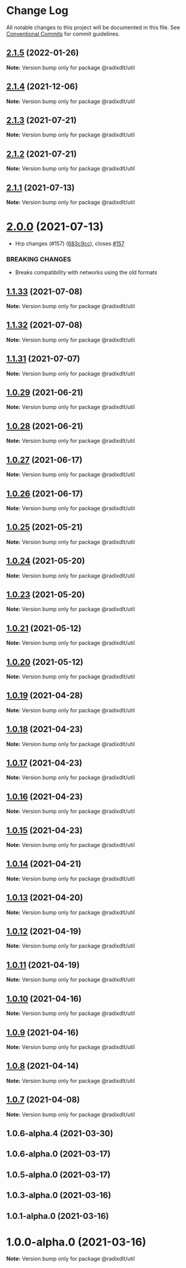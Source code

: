 # Change Log

All notable changes to this project will be documented in this file.
See [Conventional Commits](https://conventionalcommits.org) for commit guidelines.

## [2.1.5](https://github.com/radixdlt/radixdlt-javascript/compare/@radixdlt/util@2.1.4...@radixdlt/util@2.1.5) (2022-01-26)

**Note:** Version bump only for package @radixdlt/util





## [2.1.4](https://github.com/radixdlt/radixdlt-javascript/compare/@radixdlt/util@2.1.3...@radixdlt/util@2.1.4) (2021-12-06)

**Note:** Version bump only for package @radixdlt/util





## [2.1.3](https://github.com/radixdlt/radixdlt-javascript/compare/@radixdlt/util@2.1.1...@radixdlt/util@2.1.3) (2021-07-21)

**Note:** Version bump only for package @radixdlt/util





## [2.1.2](https://github.com/radixdlt/radixdlt-javascript/compare/@radixdlt/util@2.1.1...@radixdlt/util@2.1.2) (2021-07-21)

**Note:** Version bump only for package @radixdlt/util





## [2.1.1](https://github.com/radixdlt/radixdlt-javascript/compare/@radixdlt/util@2.0.0...@radixdlt/util@2.1.1) (2021-07-13)

**Note:** Version bump only for package @radixdlt/util





# [2.0.0](https://github.com/radixdlt/radixdlt-javascript/compare/@radixdlt/util@1.1.31...@radixdlt/util@2.0.0) (2021-07-13)


* Hrp changes (#157) ([683c9cc](https://github.com/radixdlt/radixdlt-javascript/commit/683c9cc79d6e9f07c54ca8ac77dd5dd0616e379c)), closes [#157](https://github.com/radixdlt/radixdlt-javascript/issues/157)


### BREAKING CHANGES

* Breaks compatibility with networks using the old formats





## [1.1.33](https://github.com/radixdlt/radixdlt-javascript/compare/@radixdlt/util@1.1.32...@radixdlt/util@1.1.33) (2021-07-08)

**Note:** Version bump only for package @radixdlt/util





## [1.1.32](https://github.com/radixdlt/radixdlt-javascript/compare/@radixdlt/util@1.1.31...@radixdlt/util@1.1.32) (2021-07-08)

**Note:** Version bump only for package @radixdlt/util





## [1.1.31](https://github.com/radixdlt/radixdlt-javascript/compare/@radixdlt/util@1.0.29...@radixdlt/util@1.1.31) (2021-07-07)

**Note:** Version bump only for package @radixdlt/util





## [1.0.29](https://github.com/radixdlt/radixdlt-javascript/compare/@radixdlt/util@1.0.28...@radixdlt/util@1.0.29) (2021-06-21)

**Note:** Version bump only for package @radixdlt/util





## [1.0.28](https://github.com/radixdlt/radixdlt-javascript/compare/@radixdlt/util@1.0.27...@radixdlt/util@1.0.28) (2021-06-21)

**Note:** Version bump only for package @radixdlt/util





## [1.0.27](https://github.com/radixdlt/radixdlt-javascript/compare/@radixdlt/util@1.0.25...@radixdlt/util@1.0.27) (2021-06-17)

**Note:** Version bump only for package @radixdlt/util





## [1.0.26](https://github.com/radixdlt/radixdlt-javascript/compare/@radixdlt/util@1.0.25...@radixdlt/util@1.0.26) (2021-06-17)

**Note:** Version bump only for package @radixdlt/util





## [1.0.25](https://github.com/radixdlt/radixdlt-javascript/compare/@radixdlt/util@1.0.24...@radixdlt/util@1.0.25) (2021-05-21)

**Note:** Version bump only for package @radixdlt/util





## [1.0.24](https://github.com/radixdlt/radixdlt-javascript/compare/@radixdlt/util@1.0.23...@radixdlt/util@1.0.24) (2021-05-20)

**Note:** Version bump only for package @radixdlt/util





## [1.0.23](https://github.com/radixdlt/radixdlt-javascript/compare/@radixdlt/util@1.0.21...@radixdlt/util@1.0.23) (2021-05-20)

**Note:** Version bump only for package @radixdlt/util





## [1.0.21](https://github.com/radixdlt/radixdlt-javascript/compare/@radixdlt/util@1.0.20...@radixdlt/util@1.0.21) (2021-05-12)

**Note:** Version bump only for package @radixdlt/util





## [1.0.20](https://github.com/radixdlt/radixdlt-javascript/compare/@radixdlt/util@1.0.19...@radixdlt/util@1.0.20) (2021-05-12)

**Note:** Version bump only for package @radixdlt/util





## [1.0.19](https://github.com/radixdlt/radixdlt-javascript/compare/@radixdlt/util@1.0.18...@radixdlt/util@1.0.19) (2021-04-28)

**Note:** Version bump only for package @radixdlt/util





## [1.0.18](https://github.com/radixdlt/radixdlt-javascript/compare/@radixdlt/util@1.0.17...@radixdlt/util@1.0.18) (2021-04-23)

**Note:** Version bump only for package @radixdlt/util





## [1.0.17](https://github.com/radixdlt/radixdlt-javascript/compare/@radixdlt/util@1.0.16...@radixdlt/util@1.0.17) (2021-04-23)

**Note:** Version bump only for package @radixdlt/util





## [1.0.16](https://github.com/radixdlt/radixdlt-javascript/compare/@radixdlt/util@1.0.15...@radixdlt/util@1.0.16) (2021-04-23)

**Note:** Version bump only for package @radixdlt/util





## [1.0.15](https://github.com/radixdlt/radixdlt-javascript/compare/@radixdlt/util@1.0.14...@radixdlt/util@1.0.15) (2021-04-23)

**Note:** Version bump only for package @radixdlt/util





## [1.0.14](https://github.com/radixdlt/radixdlt-javascript/compare/@radixdlt/util@1.0.13...@radixdlt/util@1.0.14) (2021-04-21)

**Note:** Version bump only for package @radixdlt/util





## [1.0.13](https://github.com/radixdlt/radixdlt-javascript/compare/@radixdlt/util@1.0.12...@radixdlt/util@1.0.13) (2021-04-20)

**Note:** Version bump only for package @radixdlt/util





## [1.0.12](https://github.com/radixdlt/radixdlt-javascript/compare/@radixdlt/util@1.0.11...@radixdlt/util@1.0.12) (2021-04-19)

**Note:** Version bump only for package @radixdlt/util





## [1.0.11](https://github.com/radixdlt/radixdlt-javascript/compare/@radixdlt/util@1.0.10...@radixdlt/util@1.0.11) (2021-04-19)

**Note:** Version bump only for package @radixdlt/util





## [1.0.10](https://github.com/radixdlt/radixdlt-javascript/compare/@radixdlt/util@1.0.9...@radixdlt/util@1.0.10) (2021-04-16)

**Note:** Version bump only for package @radixdlt/util





## [1.0.9](https://github.com/radixdlt/radixdlt-javascript/compare/@radixdlt/util@1.0.8...@radixdlt/util@1.0.9) (2021-04-16)

**Note:** Version bump only for package @radixdlt/util





## [1.0.8](https://github.com/radixdlt/radixdlt-javascript/compare/@radixdlt/util@1.0.7...@radixdlt/util@1.0.8) (2021-04-14)

**Note:** Version bump only for package @radixdlt/util





## [1.0.7](https://github.com/radixdlt/radixdlt-javascript/compare/@radixdlt/util@1.0.6...@radixdlt/util@1.0.7) (2021-04-08)

**Note:** Version bump only for package @radixdlt/util





## 1.0.6-alpha.4 (2021-03-30)



## 1.0.6-alpha.0 (2021-03-17)



## 1.0.5-alpha.0 (2021-03-17)



## 1.0.3-alpha.0 (2021-03-16)



## 1.0.1-alpha.0 (2021-03-16)



# 1.0.0-alpha.0 (2021-03-16)

**Note:** Version bump only for package @radixdlt/util
